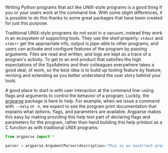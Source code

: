 Writing Python programs that act like UNIX-style programs is a good thing if you or your users work at the command line. With some slight differences, it is possible to do this thanks to some great packages that have been created for just this purpose. 

Traditional UNIX-style programs do not exist in a vacuum, instead they work in an ecosystem of supporting tools. They use the *shell* properly: `stdout` and `stderr` get the appropriate info, output is pipe-able to other programs, and users can activate and configure features of the program by passing arguments. Files are read and written, and logs are kept as a trace of a program's activity. To get to an end product that satisfies the high expectations of the SysAdmins and their colleagues everywhere takes a good deal, of work, so the best idea is to build up tooling feature by feature, revising and extending as you better understand the user story behind your tools.   

A good place to start is with user interaction at the command line - using flags and arguments to control the behavior of a program. Luckily, the [argparse](https://docs.python.org/3/library/argparse.html) package is here to help. For example, when we issue a command with  `--help` or `-h`, we expect to see the program print documentation that explains what options, flags, and parameters are available. Argparse makes this easy by making providing this help text part of declaring flags and parameters for the program, rather than hand building this help printout as a C function as with traditional UNIX programs:

```python
from argparse import *

parser = argparse.ArgumentParser(description='This is an excellent program')
```
